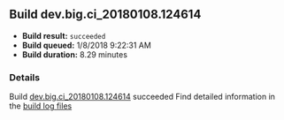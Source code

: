 ## Build dev.big.ci_20180108.124614
- **Build result:** `succeeded`
- **Build queued:** 1/8/2018 9:22:31 AM
- **Build duration:** 8.29 minutes
### Details
Build [dev.big.ci_20180108.124614](https://winappstudio.visualstudio.com/web/build.aspx?pcguid=a4ef43be-68ce-4195-a619-079b4d9834c2&builduri=vstfs%3a%2f%2f%2fBuild%2fBuild%2f24614) succeeded
Find detailed information in the [build log files](https://uwpctdiags.blob.core.windows.net/buildlogs/dev.big.ci_20180108.124614_logs.zip)
